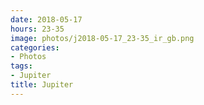 ```yaml
---
date: 2018-05-17
hours: 23-35
image: photos/j2018-05-17_23-35_ir_gb.png
categories: 
- Photos 
tags: 
- Jupiter 
title: Jupiter
---
```


